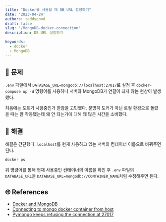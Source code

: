 ```yaml
---
title: "Docker를 사용할 때 DB URL 설정하기"
date: '2023-04-24'
authors: teddygood
draft: false
slug: '/MongoDB-docker-connection'
description: DB URL 설정하기

keywords:
  - docker
  - MongoDB
---
```


## 🤔 문제

`.env` 파일에서 `DATABASE_URL=mongodb://localhost:27017`로 설정 후 `docker-compose up -d` 명령어를 사용하니 서버와 MongoDB가 연결이 되지 않는 현상이 발생했다.

처음에는 포트가 사용중인가 한참을 고민했다. 분명히 도커가 아닌 로컬 환경으로 돌렸을 때는 잘 작동됐는데 왜 안 되는가에 대해 꽤 많은 시간을 소비했다.

## 🚩 해결

해결은 간단했다. `localhost`를 현재 사용하고 있는 서버의 컨테이너 이름으로 바꿔주면 된다.

```bash
docker ps
```

위 명령어를 통해 현재 사용중인 컨테이너의 이름을 확인 후 `.env` 파일의 `DATABASE_URL`을 `DATABASE_URL=mongodb://CONTAINER_NAME`처럼 수정해주면 된다.

## 🌐 References

- [Docker and MongoDB](https://www.mongodb.com/compatibility/docker)
- [Connecting to mongo docker container from host](https://stackoverflow.com/questions/33336773/connecting-to-mongo-docker-container-from-host)
- [Pymongo keeps refusing the connection at 27017](https://stackoverflow.com/questions/7744147/pymongo-keeps-refusing-the-connection-at-27017)